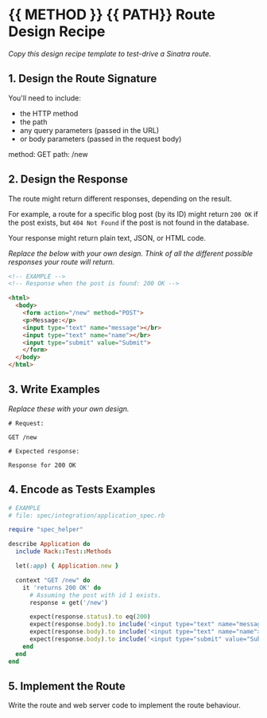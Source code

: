 # {{ METHOD }} {{ PATH}} Route Design Recipe

_Copy this design recipe template to test-drive a Sinatra route._

## 1. Design the Route Signature

You'll need to include:
  * the HTTP method
  * the path
  * any query parameters (passed in the URL)
  * or body parameters (passed in the request body)

  method: GET
  path: /new

## 2. Design the Response

The route might return different responses, depending on the result.

For example, a route for a specific blog post (by its ID) might return `200 OK` if the post exists, but `404 Not Found` if the post is not found in the database.

Your response might return plain text, JSON, or HTML code. 

_Replace the below with your own design. Think of all the different possible responses your route will return._

```html
<!-- EXAMPLE -->
<!-- Response when the post is found: 200 OK -->

<html>
  <body>
    <form action="/new" method="POST">
    <p>Message:</p>
    <input type="text" name="message"></br>
    <input type="text" name="name"></br>
    <input type="submit" value="Submit">
    </form>
  </body>
</html>
```

## 3. Write Examples

_Replace these with your own design._

```
# Request:

GET /new

# Expected response:

Response for 200 OK
```

## 4. Encode as Tests Examples

```ruby
# EXAMPLE
# file: spec/integration/application_spec.rb

require "spec_helper"

describe Application do
  include Rack::Test::Methods

  let(:app) { Application.new }

  context "GET /new" do
    it 'returns 200 OK' do
      # Assuming the post with id 1 exists.
      response = get('/new')

      expect(response.status).to eq(200)
      expect(response.body).to include('<input type="text" name="message">')
      expect(response.body).to include('<input type="text" name="name">')
      expect(response.body).to include('<input type="submit" value="Submit">')
    end
  end
end
```

## 5. Implement the Route

Write the route and web server code to implement the route behaviour.

